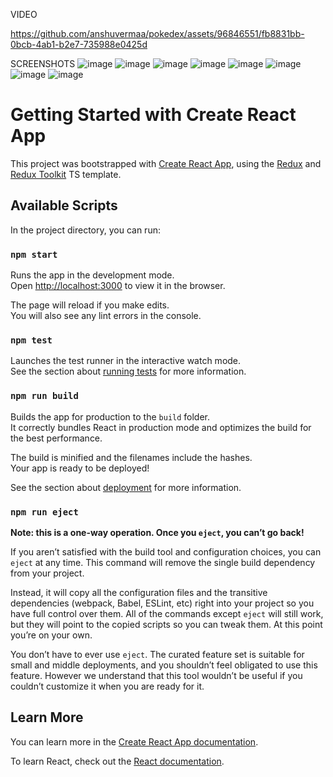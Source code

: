 VIDEO


https://github.com/anshuvermaa/pokedex/assets/96846551/fb8831bb-0bcb-4ab1-b2e7-735988e0425d



SCREENSHOTS
![image](https://github.com/anshuvermaa/pokedex/assets/96846551/6f271174-ebcc-42c9-ab54-3cc4ac3a1a25)
![image](https://github.com/anshuvermaa/pokedex/assets/96846551/e82d893d-9f7b-4d90-8436-599e7f789c8e)
![image](https://github.com/anshuvermaa/pokedex/assets/96846551/e0169cfa-f082-4929-a5de-868cda782358)
![image](https://github.com/anshuvermaa/pokedex/assets/96846551/31e03dc5-3a05-4e47-9b3e-9ce6c7e44ebd)
![image](https://github.com/anshuvermaa/pokedex/assets/96846551/218ab103-30a9-48e6-a293-1789174bc91a)
![image](https://github.com/anshuvermaa/pokedex/assets/96846551/d04ae457-72cd-42a9-9496-da1983f8063b)
![image](https://github.com/anshuvermaa/pokedex/assets/96846551/c4108b4a-bf49-410f-8c70-681fae9e67c3)
![image](https://github.com/anshuvermaa/pokedex/assets/96846551/666d8ba4-0f09-4abe-8a52-a820ba607402)





# Getting Started with Create React App

This project was bootstrapped with [Create React App](https://github.com/facebook/create-react-app), using the [Redux](https://redux.js.org/) and [Redux Toolkit](https://redux-toolkit.js.org/) TS template.

## Available Scripts

In the project directory, you can run:

### `npm start`

Runs the app in the development mode.\
Open [http://localhost:3000](http://localhost:3000) to view it in the browser.

The page will reload if you make edits.\
You will also see any lint errors in the console.

### `npm test`

Launches the test runner in the interactive watch mode.\
See the section about [running tests](https://facebook.github.io/create-react-app/docs/running-tests) for more information.

### `npm run build`

Builds the app for production to the `build` folder.\
It correctly bundles React in production mode and optimizes the build for the best performance.

The build is minified and the filenames include the hashes.\
Your app is ready to be deployed!

See the section about [deployment](https://facebook.github.io/create-react-app/docs/deployment) for more information.

### `npm run eject`

**Note: this is a one-way operation. Once you `eject`, you can’t go back!**

If you aren’t satisfied with the build tool and configuration choices, you can `eject` at any time. This command will remove the single build dependency from your project.

Instead, it will copy all the configuration files and the transitive dependencies (webpack, Babel, ESLint, etc) right into your project so you have full control over them. All of the commands except `eject` will still work, but they will point to the copied scripts so you can tweak them. At this point you’re on your own.

You don’t have to ever use `eject`. The curated feature set is suitable for small and middle deployments, and you shouldn’t feel obligated to use this feature. However we understand that this tool wouldn’t be useful if you couldn’t customize it when you are ready for it.

## Learn More

You can learn more in the [Create React App documentation](https://facebook.github.io/create-react-app/docs/getting-started).

To learn React, check out the [React documentation](https://reactjs.org/).
